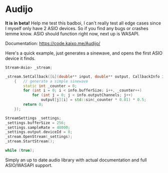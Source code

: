 # Audijo

**It is in beta!**
Help me test this badboi, I can't really test all edge cases since I myself only have 2 ASIO devices. So if you find any bugs or crashes lemme know. ASIO should function right now, next up is WASAPI.

Documentation: https://code.kaixo.me/Audijo/

Here's a quick example, just generates a sinewave, and opens the first ASIO device it finds.
```cpp
Stream<Asio> _stream;

_stream.SetCallback([&](double** input, double** output, CallbackInfo info) -> int
    {   // generate a simple sinewave
        static int _counter = 0;
        for (int i = 0; i < info.bufferSize; i++, _counter++)
            for (int j = 0; j < info.outputChannels; j++)
                output[j][i] = std::sin(_counter * 0.01) * 0.5;
        return 0;
    });

StreamSettings _settings;
_settings.bufferSize = 256;
_settings.sampleRate = 48000;
_settings.output.deviceId = 0;
_stream.OpenStream(_settings);
_stream.StartStream();

while (true);
```

Simply an up to date audio library with actual documentation and full ASIO/WASAPI support.
